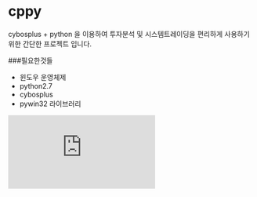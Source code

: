 cppy
====

cybosplus + python 을 이용하여 투자분석 및 시스템트레이딩을
편리하게 사용하기 위한 간단한 프로젝트 입니다.


###필요한것들

 * 윈도우 운영체제
 * python2.7
 * cybosplus
 * pywin32 라이브러리


![alt text](http://apama.typepad.com/.shared/image.html?/photos/uncategorized/apama.jpg "test")

